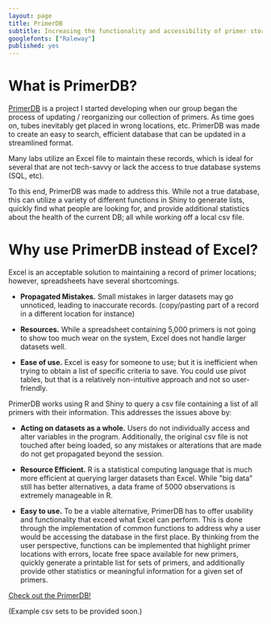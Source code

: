 ```yaml
---
layout: page
title: PrimerDB
subtitle: Increasing the functionality and accessibility of primer storage
googlefonts: ["Raleway"]
published: yes
---
```


# What is PrimerDB?

[PrimerDB](https://www.avonhan.shinyapps.io/primer_dashboard/) is a project I started developing when our group began the process of updating / reorganizing our collection of primers.  As time goes on, tubes inevitably get placed in wrong locations, etc. PrimerDB was made to create an easy to search, efficient database that can be updated in a streamlined format.


Many labs utilize an Excel file to maintain these records, which is ideal for several that are not tech-savvy or lack the access to true database systems (SQL, etc).


To this end, PrimerDB was made to address this.  While not a true database, this can utilize a variety of different functions in Shiny to generate lists, quickly find what people are looking for, and provide additional statistics about the health of the current DB; all while working off a local csv file.


# Why use PrimerDB instead of Excel?

Excel is an acceptable solution to maintaining a record of primer locations; however, spreadsheets have several shortcomings.

* **Propagated Mistakes.** Small mistakes in larger datasets may go unnoticed, leading to inaccurate records.  (copy/pasting part of a record in a different location for instance)


* **Resources.**  While a spreadsheet containing 5,000 primers is not going to show too much wear on the system, Excel does not handle larger datasets well.


* **Ease of use.** Excel is easy for someone to use; but it is inefficient when trying to obtain a list of specific criteria to save.  You could use pivot tables, but that is a relatively non-intuitive approach and not so user-friendly.


PrimerDB works using R and Shiny to query a csv file containing a list of all primers with their information.  This addresses the issues above by:

* **Acting on datasets as a whole.** Users do not individually access and alter variables in the program.  Additionally, the original csv file is not touched after being loaded, so any mistakes or alterations that are made do not get propagated beyond the session.


* **Resource Efficient.** R is a statistical computing language that is much more efficient at querying larger datasets than Excel.  While "big data" still has better alternatives, a data frame of 5000 observations is extremely manageable in R.  


* **Easy to use.** To be a viable alternative, PrimerDB has to offer usability and functionality that exceed what Excel can perform.  This is done through the implementation of common functions to address why a user would be accessing the database in the first place.  By thinking from the user perspective, functions can be implemented that highlight primer locations with errors, locate free space available for new primers, quickly generate a printable list for sets of primers, and additionally provide other statistics or meaningful information for a given set of primers.


[Check out the PrimerDB!](https://www.avonhan.shinyapps.io/primer_dashboard/)

(Example csv sets to be provided soon.)
